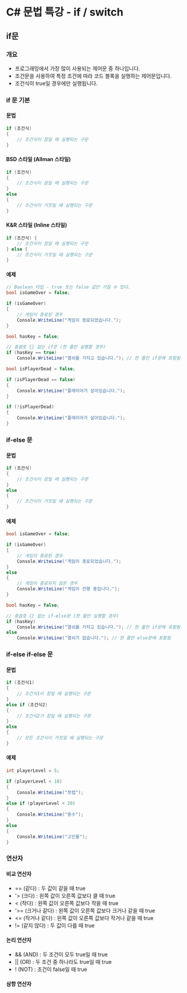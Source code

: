 # C# 문법 특강 - if / switch

## if문
### 개요
- 프로그래밍에서 가장 많이 사용되는 제어문 중 하나입니다.
- 조건문을 사용하여 특정 조건에 따라 코드 블록을 실행하는 제어문입니다.
- 조건식이 true일 경우에만 실행됩니다.

### if 문 기본
#### 문법
```csharp
if (조건식)
{
    // 조건식이 참일 때 실행되는 구문
}
```

#### BSD 스타일 (Allman 스타일)
```csharp
if (조건식)
{
    // 조건식이 참일 때 실행되는 구문
}
else
{
    // 조건식이 거짓일 때 실행되는 구문
}
```
#### K&R 스타일 (Inline 스타일)
```csharp
if (조건식) {
    // 조건식이 참일 때 실행되는 구문
} else {
    // 조건식이 거짓일 때 실행되는 구문
}
```

#### 예제

```csharp
// Boolean 타입 - true 또는 false 값만 가질 수 있다.
bool isGameOver = false;

if (isGameOver)
{
    // 게임이 종료된 경우
    Console.WriteLine("게임이 종료되었습니다.");
}
```

```csharp
bool hasKey = false;

// 중괄호 {} 없는 if문 (한 줄만 실행할 경우)
if (hasKey == true)
    Console.WriteLine("열쇠를 가지고 있습니다."); // 한 줄만 if문에 포함됨
```

```csharp
bool isPlayerDead = false;

if (isPlayerDead == false)
{
    Console.WriteLine("플레이어가 살아있습니다.");
}

if (!isPlayerDead)
{
    Console.WriteLine("플레이어가 살아있습니다.");
}
```

### if-else 문
#### 문법
```csharp
if (조건식)
{
    // 조건식이 참일 때 실행되는 구문
}
else
{
    // 조건식이 거짓일 때 실행되는 구문
}
```

#### 예제

```csharp
bool isGameOver = false;

if (isGameOver)
{
    // 게임이 종료된 경우
    Console.WriteLine("게임이 종료되었습니다.");
}
else
{
    // 게임이 종료되지 않은 경우
    Console.WriteLine("게임이 진행 중입니다.");
}
```

```csharp
bool hasKey = false;

// 중괄호 {} 없는 if-else문 (한 줄만 실행할 경우)
if (hasKey)
    Console.WriteLine("열쇠를 가지고 있습니다."); // 한 줄만 if문에 포함됨
else
    Console.WriteLine("열쇠가 없습니다."); // 한 줄만 else문에 포함됨
```

### if-else if-else 문
#### 문법
```csharp
if (조건식1)
{
    // 조건식1이 참일 때 실행되는 구문
}
else if (조건식2)
{
    // 조건식2가 참일 때 실행되는 구문
}
else
{
    // 모든 조건식이 거짓일 때 실행되는 구문
}
```

#### 예제

```csharp
int playerLevel = 5;

if (playerLevel < 10)
{
    Console.WriteLine("쪼렙");
}
else if (playerLevel < 20)
{
    Console.WriteLine("중수");
}
else
{
    Console.WriteLine("고인물");
}  
```

### 연산자

#### 비교 연산자

- == (같다) : 두 값이 같을 때 true
- '> (크다) : 왼쪽 값이 오른쪽 값보다 클 때 true
- < (작다) : 왼쪽 값이 오른쪽 값보다 작을 때 true
- '>= (크거나 같다) : 왼쪽 값이 오른쪽 값보다 크거나 같을 때 true
- <= (작거나 같다) : 왼쪽 값이 오른쪽 값보다 작거나 같을 때 true
- != (같지 않다) : 두 값이 다를 때 true
    
#### 논리 연산자
- && (AND) : 두 조건이 모두 true일 때 true
- || (OR) : 두 조건 중 하나라도 true일 때 true
- ! (NOT) : 조건이 false일 때 true

#### 삼항 연산자